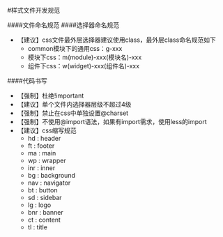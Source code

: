 #样式文件开发规范

####文件命名规范
####选择器命名规范

* 【建议】css文件最外层选择器建议使用class，最外层class命名规范如下
    * common模块下的通用css：g-xxx
    * 模块下css：m(module)-xxx(模块名)-xxx
    * 组件下css：w(widget)-xxx(组件名)-xxx

####代码书写

* 【强制】杜绝!important
* 【建议】单个文件内选择器层级不超过4级
* 【强制】禁止在css中单独设置@charset
* 【强制】不使用@import语法，如果有import需求，使用less的import
* 【建议】css缩写规范
    * hd  : header
    * ft  : footer
    * ma  : main
    * wp  : wrapper
    * inr : inner
    * bg  : background
    * nav : navigator
    * bt  : button
    * sd  : sidebar
    * lg  : logo
    * bnr : banner
    * ct  : content
    * tl  : title

